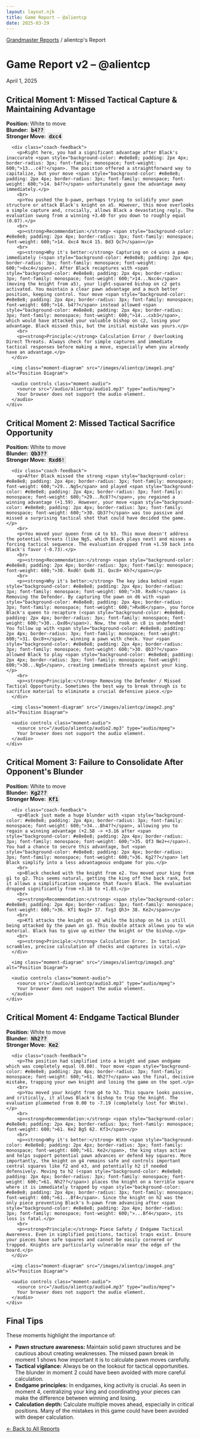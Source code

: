```yaml
---
layout: layout.njk
title: Game Report – @alientcp
date: 2025-03-29
---
```


<p class="breadcrumb"><a href="/">Grandmaster Reports</a> / alientcp's Report</p>

<div class="report-header">
  <h1 class="player-name">Game Report v2 – @alientcp</h1>
  <p class="report-date">April 1, 2025</p>
</div>

<div class="critical-moments">
  <div class="moment-card">
    <div class="moment-header">
      <h2>Critical Moment 1: Missed Tactical Capture & Maintaining Advantage</h2>
    </div>
    <div class="moment-content">
      <p><strong>Position:</strong> White to move<br>
      <strong>Blunder:</strong> <span style="background-color: #e8e8e8; padding: 2px 4px; border-radius: 3px; font-family: monospace; font-weight: 600;">b4??</span><br>
      <strong>Stronger Move:</strong> <span style="background-color: #e8e8e8; padding: 2px 4px; border-radius: 3px; font-family: monospace; font-weight: 600;">dxc4</span></p>
      
      <div class="coach-feedback">
        <p>Right here, you had a significant advantage after Black's inaccurate <span style="background-color: #e8e8e8; padding: 2px 4px; border-radius: 3px; font-family: monospace; font-weight: 600;">13...c4?!</span>. The position offered a straightforward way to capitalize, but your move <span style="background-color: #e8e8e8; padding: 2px 4px; border-radius: 3px; font-family: monospace; font-weight: 600;">14. b4??</span> unfortunately gave the advantage away immediately.</p>
        <br>
        <p>You pushed the b-pawn, perhaps trying to solidify your pawn structure or attack Black's knight on a5. However, this move overlooks a simple capture and, crucially, allows Black a devastating reply. The evaluation swung from a winning +3.40 for you down to roughly equal (0.07).</p>
        <br>
        <p><strong>Recommendation:</strong> <span style="background-color: #e8e8e8; padding: 2px 4px; border-radius: 3px; font-family: monospace; font-weight: 600;">14. dxc4 Nxc4 15. Bd3 Qc7</span></p>
        <br>
        <p><strong>Why it's better:</strong> Capturing on c4 wins a pawn immediately (<span style="background-color: #e8e8e8; padding: 2px 4px; border-radius: 3px; font-family: monospace; font-weight: 600;">dxc4</span>). After Black recaptures with <span style="background-color: #e8e8e8; padding: 2px 4px; border-radius: 3px; font-family: monospace; font-weight: 600;">14...Nxc4</span> (moving the knight from a5), your light-squared bishop on c2 gets activated. You maintain a clear pawn advantage and a much better position, keeping control. Your move <span style="background-color: #e8e8e8; padding: 2px 4px; border-radius: 3px; font-family: monospace; font-weight: 600;">14. b4??</span> instead allowed <span style="background-color: #e8e8e8; padding: 2px 4px; border-radius: 3px; font-family: monospace; font-weight: 600;">14...cxb3</span>, which would have attacked your valuable bishop on c2, losing your advantage. Black missed this, but the initial mistake was yours.</p>
        <br>
        <p><strong>Principle:</strong> Calculation Error / Overlooking Direct Threats. Always check for simple captures and immediate tactical responses before making a move, especially when you already have an advantage.</p>
      </div>
      
      <img class="moment-diagram" src="/images/alientcp/image1.png" alt="Position Diagram">
      
      <audio controls class="moment-audio">
        <source src="/audio/alientcp/audio1.mp3" type="audio/mpeg">
        Your browser does not support the audio element.
      </audio>
    </div>
  </div>

  <div class="moment-card">
    <div class="moment-header">
      <h2>Critical Moment 2: Missed Tactical Sacrifice Opportunity</h2>
    </div>
    <div class="moment-content">
      <p><strong>Position:</strong> White to move<br>
      <strong>Blunder:</strong> <span style="background-color: #e8e8e8; padding: 2px 4px; border-radius: 3px; font-family: monospace; font-weight: 600;">Qb3??</span><br>
      <strong>Stronger Move:</strong> <span style="background-color: #e8e8e8; padding: 2px 4px; border-radius: 3px; font-family: monospace; font-weight: 600;">Rxd6!</span></p>
      
      <div class="coach-feedback">
        <p>After Black missed the strong <span style="background-color: #e8e8e8; padding: 2px 4px; border-radius: 3px; font-family: monospace; font-weight: 600;">29...Ng5</span> and played <span style="background-color: #e8e8e8; padding: 2px 4px; border-radius: 3px; font-family: monospace; font-weight: 600;">29...Rc8??</span>, you regained a winning advantage (+1.59). However, your move <span style="background-color: #e8e8e8; padding: 2px 4px; border-radius: 3px; font-family: monospace; font-weight: 600;">30. Qb3??</span> was too passive and missed a surprising tactical shot that could have decided the game.</p>
        <br>
        <p>You moved your queen from c4 to b3. This move doesn't address the potential threats (like Ng5, which Black plays next) and misses a forcing tactical sequence. The evaluation dropped from +1.59 back into Black's favor (-0.73).</p>
        <br>
        <p><strong>Recommendation:</strong> <span style="background-color: #e8e8e8; padding: 2px 4px; border-radius: 3px; font-family: monospace; font-weight: 600;">30. Rxd6! Qxd6 31. Qxc8+ Kh7</span></p>
        <br>
        <p><strong>Why it's better:</strong> The key idea behind <span style="background-color: #e8e8e8; padding: 2px 4px; border-radius: 3px; font-family: monospace; font-weight: 600;">30. Rxd6!</span> is Removing the Defender. By capturing the pawn on d6 with <span style="background-color: #e8e8e8; padding: 2px 4px; border-radius: 3px; font-family: monospace; font-weight: 600;">Rxd6</span>, you force Black's queen to recapture (<span style="background-color: #e8e8e8; padding: 2px 4px; border-radius: 3px; font-family: monospace; font-weight: 600;">30...Qxd6</span>). Now, the rook on c8 is undefended! You follow up with <span style="background-color: #e8e8e8; padding: 2px 4px; border-radius: 3px; font-family: monospace; font-weight: 600;">31. Qxc8+</span>, winning a pawn with check. Your <span style="background-color: #e8e8e8; padding: 2px 4px; border-radius: 3px; font-family: monospace; font-weight: 600;">30. Qb3??</span> allowed Black to play <span style="background-color: #e8e8e8; padding: 2px 4px; border-radius: 3px; font-family: monospace; font-weight: 600;">30...Ng5</span>, creating immediate threats against your king.</p>
        <br>
        <p><strong>Principle:</strong> Removing the Defender / Missed Tactical Opportunity. Sometimes the best way to break through is to sacrifice material to eliminate a crucial defensive piece.</p>
      </div>
      
      <img class="moment-diagram" src="/images/alientcp/image2.png" alt="Position Diagram">
      
      <audio controls class="moment-audio">
        <source src="/audio/alientcp/audio2.mp3" type="audio/mpeg">
        Your browser does not support the audio element.
      </audio>
    </div>
  </div>

  <div class="moment-card">
    <div class="moment-header">
      <h2>Critical Moment 3: Failure to Consolidate After Opponent's Blunder</h2>
    </div>
    <div class="moment-content">
      <p><strong>Position:</strong> White to move<br>
      <strong>Blunder:</strong> <span style="background-color: #e8e8e8; padding: 2px 4px; border-radius: 3px; font-family: monospace; font-weight: 600;">Kg2??</span><br>
      <strong>Stronger Move:</strong> <span style="background-color: #e8e8e8; padding: 2px 4px; border-radius: 3px; font-family: monospace; font-weight: 600;">Kf1</span></p>
      
      <div class="coach-feedback">
        <p>Black just made a huge blunder with <span style="background-color: #e8e8e8; padding: 2px 4px; border-radius: 3px; font-family: monospace; font-weight: 600;">34...Bh4??</span>, allowing you to regain a winning advantage (+2.58 -> +3.16 after <span style="background-color: #e8e8e8; padding: 2px 4px; border-radius: 3px; font-family: monospace; font-weight: 600;">35. Qf3 Ne2+</span>). You had a chance to secure this advantage, but <span style="background-color: #e8e8e8; padding: 2px 4px; border-radius: 3px; font-family: monospace; font-weight: 600;">36. Kg2??</span> let Black simplify into a less advantageous endgame for you.</p>
        <br>
        <p>Black checked with the knight from e2. You moved your king from g1 to g2. This seems natural, getting the king off the back rank, but it allows a simplification sequence that favors Black. The evaluation dropped significantly from +3.16 to +1.03.</p>
        <br>
        <p><strong>Recommendation:</strong> <span style="background-color: #e8e8e8; padding: 2px 4px; border-radius: 3px; font-family: monospace; font-weight: 600;">36. Kf1 Nxg3+ 37. fxg3 Qh3+ 38. Ke2</span></p>
        <br>
        <p>Kf1 attacks the knight on e2 while the bishop on h4 is still being attacked by the pawn on g3. This double attack allows you to win material. Black has to give up either the knight or the bishop.</p>
        <br>
        <p><strong>Principle:</strong> Calculation Error. In tactical scrambles, precise calculation of checks and captures is vital.</p>
      </div>
      
      <img class="moment-diagram" src="/images/alientcp/image3.png" alt="Position Diagram">
      
      <audio controls class="moment-audio">
        <source src="/audio/alientcp/audio3.mp3" type="audio/mpeg">
        Your browser does not support the audio element.
      </audio>
    </div>
  </div>

  <div class="moment-card">
    <div class="moment-header">
      <h2>Critical Moment 4: Endgame Tactical Blunder</h2>
    </div>
    <div class="moment-content">
      <p><strong>Position:</strong> White to move<br>
      <strong>Blunder:</strong> <span style="background-color: #e8e8e8; padding: 2px 4px; border-radius: 3px; font-family: monospace; font-weight: 600;">Nh2??</span><br>
      <strong>Stronger Move:</strong> <span style="background-color: #e8e8e8; padding: 2px 4px; border-radius: 3px; font-family: monospace; font-weight: 600;">Ke2</span></p>
      
      <div class="coach-feedback">
        <p>The position had simplified into a knight and pawn endgame which was completely equal (0.00). Your move <span style="background-color: #e8e8e8; padding: 2px 4px; border-radius: 3px; font-family: monospace; font-weight: 600;">61. Nh2??</span> was the final, decisive mistake, trapping your own knight and losing the game on the spot.</p>
        <br>
        <p>You moved your knight from g4 to h2. This square looks passive, and critically, it allows Black's bishop to trap the knight. The evaluation plummeted from 0.00 to -7.19 (completely lost for White).</p>
        <br>
        <p><strong>Recommendation:</strong> <span style="background-color: #e8e8e8; padding: 2px 4px; border-radius: 3px; font-family: monospace; font-weight: 600;">61. Ke2 Bg5 62. Kf3</span></p>
        <br>
        <p><strong>Why it's better:</strong> With <span style="background-color: #e8e8e8; padding: 2px 4px; border-radius: 3px; font-family: monospace; font-weight: 600;">61. Ke2</span>, the king stays active and helps support potential pawn advances or defend key squares. More importantly, the knight on g4 remains safe and controls important central squares like f2 and e3, and potentially h2 if needed defensively. Moving to h2 (<span style="background-color: #e8e8e8; padding: 2px 4px; border-radius: 3px; font-family: monospace; font-weight: 600;">61. Nh2??</span>) places the knight on a terrible square where it is immediately trapped by <span style="background-color: #e8e8e8; padding: 2px 4px; border-radius: 3px; font-family: monospace; font-weight: 600;">61...Bf4</span>. Since the knight on h2 was the only piece preventing Black's h-pawn from advancing after <span style="background-color: #e8e8e8; padding: 2px 4px; border-radius: 3px; font-family: monospace; font-weight: 600;">...Bf4</span>, its loss is fatal.</p>
        <br>
        <p><strong>Principle:</strong> Piece Safety / Endgame Tactical Awareness. Even in simplified positions, tactical traps exist. Ensure your pieces have safe squares and cannot be easily cornered or trapped. Knights are particularly vulnerable near the edge of the board.</p>
      </div>
      
      <img class="moment-diagram" src="/images/alientcp/image4.png" alt="Position Diagram">
      
      <audio controls class="moment-audio">
        <source src="/audio/alientcp/audio4.mp3" type="audio/mpeg">
        Your browser does not support the audio element.
      </audio>
    </div>
  </div>
</div>

<div class="tips-section">
  <h2>Final Tips</h2>
  <p>These moments highlight the importance of:</p>
  <ul class="tips-list">
    <li><strong>Pawn structure awareness:</strong> Maintain solid pawn structures and be cautious about creating weaknesses. The missed pawn break in moment 1 shows how important it is to calculate pawn moves carefully.</li>
    <li><strong>Tactical vigilance:</strong> Always be on the lookout for tactical opportunities. The blunder in moment 2 could have been avoided with more careful calculation.</li>
    <li><strong>Endgame principles:</strong> In endgames, king activity is crucial. As seen in moment 4, centralizing your king and coordinating your pieces can make the difference between winning and losing.</li>
    <li><strong>Calculation depth:</strong> Calculate multiple moves ahead, especially in critical positions. Many of the mistakes in this game could have been avoided with deeper calculation.</li>
  </ul>
</div>

<p style="margin-bottom: 30px;"><a href="/" class="back-link">← Back to All Reports</a></p> 